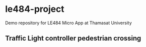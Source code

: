 # le484-project
Demo repository for LE484 Micro App at Thamasat University

## Traffic Light controller pedestrian crossing 

